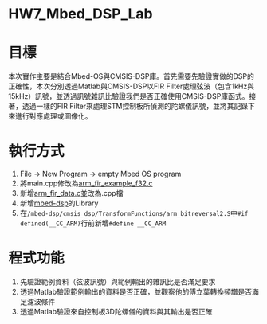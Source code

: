 HW7_Mbed_DSP_Lab
===

# 目標
本次實作主要是結合Mbed-OS與CMSIS-DSP庫。首先需要先驗證實做的DSP的正確性，本次分別透過Matlab與CMSIS-DSP以FIR Filter處理弦波（包含1kHz與15kHz）訊號，並透過訊號雜訊比驗證我們是否正確使用CMSIS-DSP庫函式。接著，透過一樣的FIR Filter來處理STM控制板所偵測的陀螺儀訊號，並將其記錄下來進行對應處理或圖像化。

# 執行方式
1. File -> New Program -> empty Mbed OS program
2. 將main.cpp修改為[arm_fir_example_f32.c](https://github.com/ARM-software/CMSIS_5/tree/develop/CMSIS/DSP/Examples/ARM/arm_fir_example)
3. 新增[arm_fir_data.c](https://github.com/ARM-software/CMSIS_5/tree/develop/CMSIS/DSP/Examples/ARM/arm_fir_example)並改為.cpp檔
4. 新增[mbed-dsp](https://os.mbed.com/teams/mbed-official/code/mbed-dsp)的Library
5. 在`/mbed-dsp/cmsis_dsp/TransformFunctions/arm_bitreversal2.S`中`#if defined(__CC_ARM)`行前新增`#define __CC_ARM`

# 程式功能
1. 先驗證範例資料（弦波訊號）與範例輸出的雜訊比是否滿足要求
2. 透過Matlab驗證範例輸出的資料是否正確，並觀察他的傅立葉轉換頻譜是否滿足濾波條件
3. 透過Matlab驗證來自控制板3D陀螺儀的資料與其輸出是否正確
